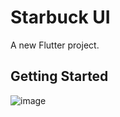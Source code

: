 # Starbuck UI

A new Flutter project.

## Getting Started

![image](https://user-images.githubusercontent.com/84067616/229271149-7bdefd31-a9c4-43b3-9dae-4ef23b41ce23.png)
